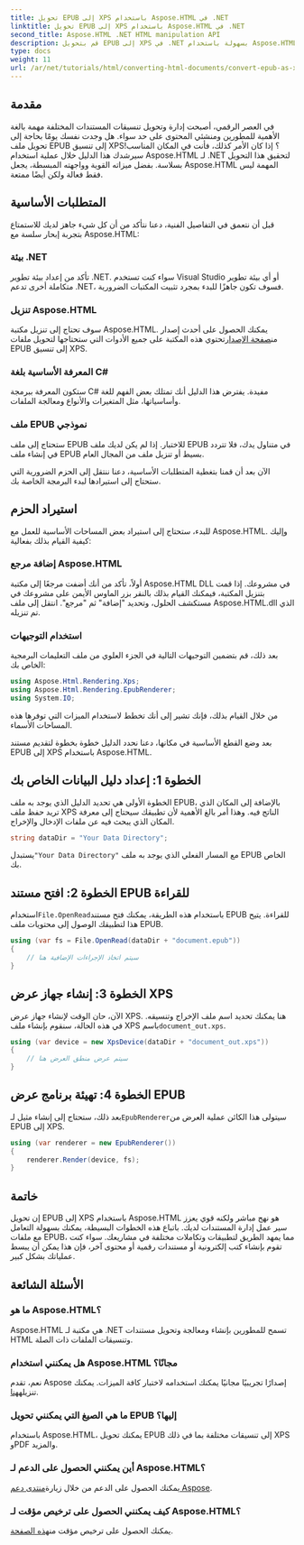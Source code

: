```yaml
---
title: تحويل EPUB إلى XPS باستخدام Aspose.HTML في .NET
linktitle: تحويل EPUB إلى XPS باستخدام Aspose.HTML في .NET
second_title: Aspose.HTML .NET HTML manipulation API
description: قم بتحويل EPUB إلى XPS في .NET بسهولة باستخدام Aspose.HTML. اتبع دليلنا خطوة بخطوة لتقديم مستند سلس.
type: docs
weight: 11
url: /ar/net/tutorials/html/converting-html-documents/convert-epub-as-xps/
---
```

## مقدمة

في العصر الرقمي، أصبحت إدارة وتحويل تنسيقات المستندات المختلفة مهمة بالغة الأهمية للمطورين ومنشئي المحتوى على حد سواء. هل وجدت نفسك يومًا بحاجة إلى تحويل ملف EPUB إلى تنسيق XPS؟ إذا كان الأمر كذلك، فأنت في المكان المناسب! سيرشدك هذا الدليل خلال عملية استخدام Aspose.HTML لـ .NET لتحقيق هذا التحويل بسلاسة. بفضل ميزاته القوية وواجهته المبسطة، يجعل Aspose.HTML المهمة ليس فقط فعالة ولكن أيضًا ممتعة.

## المتطلبات الأساسية

قبل أن نتعمق في التفاصيل الفنية، دعنا نتأكد من أن كل شيء جاهز لديك للاستمتاع بتجربة إبحار سلسة مع Aspose.HTML:

### بيئة .NET
تأكد من إعداد بيئة تطوير .NET. سواء كنت تستخدم Visual Studio أو أي بيئة تطوير متكاملة أخرى تدعم .NET، فسوف تكون جاهزًا للبدء بمجرد تثبيت المكتبات الضرورية.

### تنزيل Aspose.HTML
سوف تحتاج إلى تنزيل مكتبة Aspose.HTML. يمكنك الحصول على أحدث إصدار من[صفحة الإصدار](https://releases.aspose.com/html/net/)تحتوي هذه المكتبة على جميع الأدوات التي ستحتاجها لتحويل ملفات EPUB إلى تنسيق XPS.

### المعرفة الأساسية بلغة C#
ستكون المعرفة ببرمجة C# مفيدة. يفترض هذا الدليل أنك تمتلك بعض الفهم للغة وأساسياتها، مثل المتغيرات والأنواع ومعالجة الملفات.

### ملف EPUB نموذجي
ستحتاج إلى ملف EPUB للاختبار. إذا لم يكن لديك ملف EPUB في متناول يدك، فلا تتردد في إنشاء ملف EPUB بسيط أو تنزيل ملف من المجال العام.

الآن بعد أن قمنا بتغطية المتطلبات الأساسية، دعنا ننتقل إلى الحزم الضرورية التي ستحتاج إلى استيرادها لبدء البرمجة الخاصة بك.

## استيراد الحزم

للبدء، ستحتاج إلى استيراد بعض المساحات الأساسية للعمل مع Aspose.HTML. وإليك كيفية القيام بذلك بفعالية:

### إضافة مرجع Aspose.HTML
أولاً، تأكد من أنك أضفت مرجعًا إلى مكتبة Aspose.HTML DLL في مشروعك. إذا قمت بتنزيل المكتبة، فيمكنك القيام بذلك بالنقر بزر الماوس الأيمن على مشروعك في مستكشف الحلول، وتحديد "إضافة" ثم "مرجع". انتقل إلى ملف Aspose.HTML.dll الذي تم تنزيله.

### استخدام التوجيهات
بعد ذلك، قم بتضمين التوجيهات التالية في الجزء العلوي من ملف التعليمات البرمجية الخاص بك:

```csharp
using Aspose.Html.Rendering.Xps;
using Aspose.Html.Rendering.EpubRenderer;
using System.IO;
```

من خلال القيام بذلك، فإنك تشير إلى أنك تخطط لاستخدام الميزات التي توفرها هذه المساحات الأسماء.

بعد وضع القطع الأساسية في مكانها، دعنا نحدد الدليل خطوة بخطوة لتقديم مستند EPUB إلى XPS باستخدام Aspose.HTML.

## الخطوة 1: إعداد دليل البيانات الخاص بك

الخطوة الأولى هي تحديد الدليل الذي يوجد به ملف EPUB، بالإضافة إلى المكان الذي تريد حفظ ملف XPS الناتج فيه. وهذا أمر بالغ الأهمية لأن تطبيقك سيحتاج إلى معرفة المكان الذي يبحث فيه عن ملفات الإدخال والإخراج.

```csharp
string dataDir = "Your Data Directory";
```

 يستبدل`"Your Data Directory"` مع المسار الفعلي الذي يوجد به ملف EPUB الخاص بك.

## الخطوة 2: افتح مستند EPUB للقراءة

 استخدام`File.OpenRead`باستخدام هذه الطريقة، يمكنك فتح مستند EPUB للقراءة. يتيح هذا لتطبيقك الوصول إلى محتويات ملف EPUB.

```csharp
using (var fs = File.OpenRead(dataDir + "document.epub"))
{
    // سيتم اتخاذ الإجراءات الإضافية هنا
}
```

## الخطوة 3: إنشاء جهاز عرض XPS

 الآن، حان الوقت لإنشاء جهاز عرض XPS. هنا يمكنك تحديد اسم ملف الإخراج وتنسيقه. في هذه الحالة، سنقوم بإنشاء ملف XPS باسم`document_out.xps`.

```csharp
using (var device = new XpsDevice(dataDir + "document_out.xps"))
{
    // سيتم عرض منطق العرض هنا
}
```

## الخطوة 4: تهيئة برنامج عرض EPUB

 بعد ذلك، ستحتاج إلى إنشاء مثيل لـ`EpubRenderer`سيتولى هذا الكائن عملية العرض من EPUB إلى XPS.

```csharp
using (var renderer = new EpubRenderer())
{
    renderer.Render(device, fs);
}
```

## خاتمة

إن تحويل EPUB إلى XPS باستخدام Aspose.HTML هو نهج مباشر ولكنه قوي يعزز سير عمل إدارة المستندات لديك. باتباع هذه الخطوات البسيطة، يمكنك بسهولة التعامل مع ملفات EPUB، مما يمهد الطريق لتطبيقات وتكاملات مختلفة في مشاريعك. سواء كنت تقوم بإنشاء كتب إلكترونية أو مستندات رقمية أو محتوى آخر، فإن هذا يمكن أن يبسط عملياتك بشكل كبير. 

## الأسئلة الشائعة

### ما هو Aspose.HTML؟
Aspose.HTML هي مكتبة لـ .NET تسمح للمطورين بإنشاء ومعالجة وتحويل مستندات HTML وتنسيقات الملفات ذات الصلة.

### هل يمكنني استخدام Aspose.HTML مجانًا؟
 نعم، تقدم Aspose إصدارًا تجريبيًا مجانيًا يمكنك استخدامه لاختبار كافة الميزات. يمكنك تنزيله[هنا](https://releases.aspose.com/).

### ما هي الصيغ التي يمكنني تحويل EPUB إليها؟
باستخدام Aspose.HTML، يمكنك تحويل EPUB إلى تنسيقات مختلفة بما في ذلك XPS وPDF والمزيد.

### أين يمكنني الحصول على الدعم لـ Aspose.HTML؟
 يمكنك الحصول على الدعم من خلال زيارة[منتدى دعم Aspose](https://forum.aspose.com/c/html/29).

### كيف يمكنني الحصول على ترخيص مؤقت لـ Aspose.HTML؟
 يمكنك الحصول على ترخيص مؤقت من[هذه الصفحة](https://purchase.conholdate.com/temporary-license/).